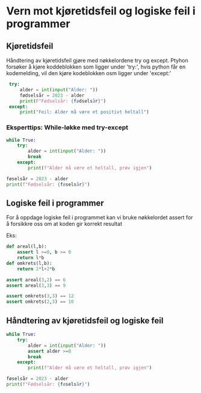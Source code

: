 # Vern mot kjøretidsfeil og logiske feil i programmer

## Kjøretidsfeil

Håndtering av kjøretidsfeil gjøre med nøkkelordene try og except.
Ptyhon forsøker å kjøre koddeblokken som ligger under 'try:', hvis python får en kodemelding, vil den kjøre kodeblokken osm ligger under 'except:'

``` python
 try:
     alder = int(input("Alder: "))
     fødselsår = 2023 - alder
     print(F"Fødselsår: {fødselsår}")
 except:
     print("Feil: Alder må være et positivt heltall")
```

### Eksperttips: While-løkke med try-except

``` python
while True:
    try:
        alder = int(input("Alder: "))
        break
    except:
        print(f"Alder må være et heltall, prøv igjen")

føselsår = 2023 - alder
print(f"Fødselsår: {føselsår}")
```

## Logiske feil i programmer

For å oppdage logiske feil i programmet kan vi bruke nøkkelordet assert for å forsikkre oss om at koden gir korrekt resultat

Eks:
```python
def areal(l,b):
    assert l >=0, b >= 0
    return l*b
def omkrets(l,b):
    return 2*l+2*b

assert areal(3,2) == 6
assert areal(3,3) == 9

assert omkrets(3,3) == 12
assert omkrets(2,3) == 10
```

## Håndtering av kjøretidsfeil og logiske feil

```python
while True:
    try:
        alder = int(input("Alder: "))
        assert alder >=0
        break
    except:
        print(f"Alder må være et heltall, prøv igjen")

føselsår = 2023 - alder
print(f"Fødselsår: {føselsår}")
```
